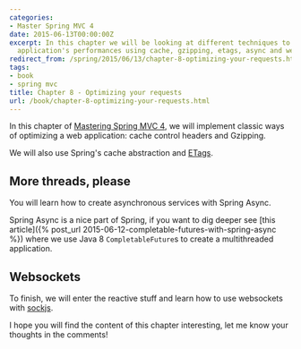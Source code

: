 ```yaml
---
categories:
- Master Spring MVC 4
date: 2015-06-13T00:00:00Z
excerpt: In this chapter we will be looking at different techniques to improve our
  application's performances using cache, gzipping, etags, async and websockets
redirect_from: /spring/2015/06/13/chapter-8-optimizing-your-requests.html
tags:
- book
- spring mvc
title: Chapter 8 - Optimizing your requests
url: /book/chapter-8-optimizing-your-requests.html
---
```


In this chapter of [Mastering Spring MVC 4](/mastering-spring-mvc4.html), we will
implement classic ways of optimizing a web application: cache
control headers and Gzipping.

We will also use Spring's cache abstraction and [ETags](https://en.wikipedia.org/wiki/HTTP_ETag).

## More threads, please

You will learn how to create asynchronous services with Spring Async.

Spring Async is a nice part of Spring, if you want to dig deeper
see [this article]({% post_url 2015-06-12-completable-futures-with-spring-async %})
where we use Java 8 `CompletableFuture`s to create a multithreaded application.

## Websockets

To finish, we will enter the reactive stuff and learn how to use websockets with
[sockjs](http://sockjs.org).

I hope you will find the content of this chapter interesting, let me know your thoughts in the comments!
